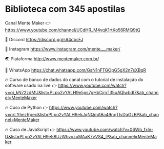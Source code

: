 # Biblioteca com 345 apostilas
Canal Mente Maker 
👉 https://www.youtube.com/channel/UCdHR_M4vqK1rtKo56RMQ9tQ
 
🪩 Discord
https://discord.gg/s64cbsFJ

📲 Instagram
https://www.instagram.com/mente___maker/

🌏 Plataforma
http://www.mentemaker.com.br/

📱 WhatsApp
https://chat.whatsapp.com/GsN1nFTGOpG5gX2n7sXBqR

🔥 Curso de banco de dados do canal  com o tutorial de instalação do software  usado na live
👉 https://www.youtube.com/watch?v=oi_kN72zdMU&list=PLpo2vYALH9e5ps7gHbCjmT35uAQIwbdl7&ab_channel=MenteMaker

🔥 Cuso de Python 
👉 https://www.youtube.com/watch?v=nrLYhezRpec&list=PLpo2vYALH9e5JqNQmABa49nqTIvDqGzBP&ab_channel=MenteMaker

🔥 Cuso de JavaScript 
👉 https://www.youtube.com/watch?v=06Wb_fxln-U&list=PLpo2vYALH9e58UzWhvozuMAaK7vVS4_lP&ab_channel=MenteMaker
